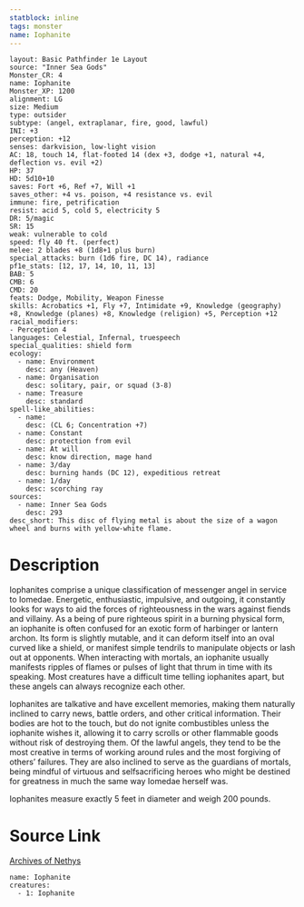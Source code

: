```yaml
---
statblock: inline
tags: monster
name: Iophanite
---
```

```statblock
layout: Basic Pathfinder 1e Layout
source: "Inner Sea Gods"
Monster_CR: 4
name: Iophanite
Monster_XP: 1200
alignment: LG
size: Medium
type: outsider
subtype: (angel, extraplanar, fire, good, lawful)
INI: +3
perception: +12
senses: darkvision, low-light vision
AC: 18, touch 14, flat-footed 14 (dex +3, dodge +1, natural +4, deflection vs. evil +2)
HP: 37
HD: 5d10+10
saves: Fort +6, Ref +7, Will +1
saves_other: +4 vs. poison, +4 resistance vs. evil
immune: fire, petrification
resist: acid 5, cold 5, electricity 5
DR: 5/magic
SR: 15
weak: vulnerable to cold
speed: fly 40 ft. (perfect)
melee: 2 blades +8 (1d8+1 plus burn)
special_attacks: burn (1d6 fire, DC 14), radiance
pf1e_stats: [12, 17, 14, 10, 11, 13]
BAB: 5
CMB: 6
CMD: 20
feats: Dodge, Mobility, Weapon Finesse
skills: Acrobatics +1, Fly +7, Intimidate +9, Knowledge (geography) +8, Knowledge (planes) +8, Knowledge (religion) +5, Perception +12
racial_modifiers:
- Perception 4
languages: Celestial, Infernal, truespeech
special_qualities: shield form
ecology:
  - name: Environment
    desc: any (Heaven)
  - name: Organisation
    desc: solitary, pair, or squad (3-8)
  - name: Treasure
    desc: standard
spell-like_abilities:
  - name:
    desc: (CL 6; Concentration +7)
  - name: Constant
    desc: protection from evil
  - name: At will
    desc: know direction, mage hand
  - name: 3/day
    desc: burning hands (DC 12), expeditious retreat
  - name: 1/day
    desc: scorching ray
sources:
  - name: Inner Sea Gods
    desc: 293
desc_short: This disc of flying metal is about the size of a wagon wheel and burns with yellow-white flame.
```
# Description
Iophanites comprise a unique classification of messenger angel in service to Iomedae. Energetic, enthusiastic, impulsive, and outgoing, it constantly looks for ways to aid the forces of righteousness in the wars against fiends and villainy. As a being of pure righteous spirit in a burning physical form, an iophanite is often confused for an exotic form of harbinger or lantern archon. Its form is slightly mutable, and it can deform itself into an oval curved like a shield, or manifest simple tendrils to manipulate objects or lash out at opponents. When interacting with mortals, an iophanite usually manifests ripples of flames or pulses of light that thrum in time with its speaking. Most creatures have a difficult time telling iophanites apart, but these angels can always recognize each other.

Iophanites are talkative and have excellent memories, making them naturally inclined to carry news, battle orders, and other critical information. Their bodies are hot to the touch, but do not ignite combustibles unless the iophanite wishes it, allowing it to carry scrolls or other flammable goods without risk of destroying them. Of the lawful angels, they tend to be the most creative in terms of working around rules and the most forgiving of others’ failures. They are also inclined to serve as the guardians of mortals, being mindful of virtuous and selfsacrificing heroes who might be destined for greatness in much the same way Iomedae herself was.

Iophanites measure exactly 5 feet in diameter and weigh 200 pounds.
# Source Link
[Archives of Nethys](https://aonprd.com/MonsterDisplay.aspx?ItemName=Iophanite)
```encounter-table
name: Iophanite
creatures:
  - 1: Iophanite
```
